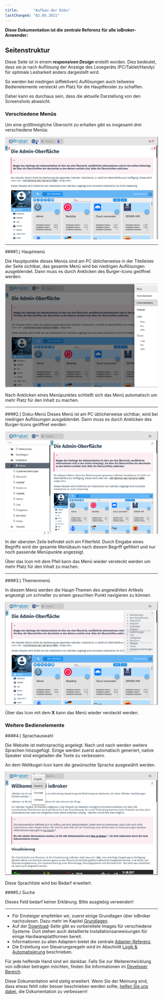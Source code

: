 ```yaml
---
title:       "Aufbau der Doku"
lastChanged: "02.05.2021"
---
```


**Diese Dokumentation ist die zentrale Referenz für alle ioBroker-Anwender:**


## Seitenstruktur
Diese Seite ist in einem ***responsiven Design*** erstellt worden. Dies 
bedeutet, dass sie je nach Auflösung der Anzeige des Lesegeräts (PC/Tablet/Handy) 
für optimale Lesbarkeit anders dargestellt wird. 

So werden bei niedrigen (effektiven) Auflösungen auch teilweise Bedienelemente 
versteckt um Platz für die Hauptfenster zu schaffen. 

Daher kann es durchaus sein, dass die aktuelle Darstellung von den Screenshots 
abweicht. 

### Verschiedene Menüs
Um eine größtmögliche Übersicht zu erhalten gibt es insgesamt drei verschiedene 
Menüs: 

![Seiten-Menüs](media/Seite_numbers.png)

---
####1.) Hauptmenü

Die Hauptpunkte dieses Menüs sind am PC üblicherweise in der Titelleiste der 
Seite sichtbar, das gesamte Menü wird bei niedrigen Auflösungen ausgeblendet. 
Dann  muss es durch Anklicken des Burger-Icons geöffnet werden:

![Seiten-Menü](media/Hauptmenu.png)

Nach Anklicken eines Menüpunktes schließt sich das Menü automatisch um mehr 
Platz für den Inhalt zu machen.

---
####2.) Doku-Menü
Dieses Menü ist am PC üblicherweise sichtbar, wird bei niedrigen Auflösungen 
ausgeblendet. Dann  muss es durch Anklicken des Burger-Icons geöffnet werden:

![Doku-Menü](media/Dokumenu.png)

In der obersten Zeile befindet sich ein Filterfeld. Durch Eingabe eines Begriffs 
wird der gesamte Menübaum nach diesem Begriff gefiltert und nur noch passende 
Menüpunkte angezeigt.

Über das Icon mit dem Pfeil kann das Menü wieder versteckt werden um mehr Platz 
für den Inhalt zu machen.

---
####3.) Themenmenü

In diesem Menü werden die Haupt-Themen des angewählten Artikels angezeigt um 
schneller zu einem gesuchten Punkt navigieren zu können.

![Themen-Menü](media/Themenmenu.png)

Über das Icon mit dem **X** kann das Menü wieder versteckt werden.

### Weitere Bedienelemente
####4.) Sprachauswahl

Die Website ist mehrsprachig angelegt. Nach und nach werden weitere Sprachen 
hinzugefügt. Einige werden zuerst automatisch generiert, native Speaker sind 
eingeladen die Texte zu verbessern.

An dem Weltkugel-Icon kann die gewünschte Sprache ausgewählt werden.

![Sprachauswahl](media/Languages.png)

Diese Sprachliste wird bei Bedarf erweitert.


####5.) Suche

Dieses Feld bedarf keiner Erklärung. Bitte ausgiebig verwenden!

---


* Für Einsteiger empfehlen wir, zuerst einige Grundlagen über ioBroker nachzulesen. 
Dazu mehr im Kapitel [Grundlagen][]. 
* Auf der [Download][]-Seite gibt es vorbereitete Images für verschiedene Systeme. 
Dort stehen auch detaillierte Installationsanweisungen für einige Hardwareplattformen bereit. 
* Informationen zu allen Adaptern bietet die zentrale [Adapter-Referenz][]. 
* Die Erstellung von Steuerungsregeln wird im Abschnitt [Logik & Automatisierung][] beschrieben. 

Für jede helfende Hand sind wir dankbar. Falls Sie zur Weiterentwicklung von 
ioBroker betragen möchten, finden Sie Informationen im [Developer Bereich][]. 

Diese Dokumentation wird stetig erweitert. Wenn Sie der Meinung sind, dass 
etwas fehlt oder besser beschrieben werden sollte, [helfen Sie uns dabei][], die 
Dokumentation zu verbessern!

[Grundlagen]: https://www.iobroker.net/#de/documentation/basics/README.md
[Download]: https://www.iobroker.net/#de/download
[Adapter-Referenz]: https://www.iobroker.net/#de/adapters
[Logik & Automatisierung]: https://www.iobroker.net/#de/documentation/logic/examples.md
[Developer Bereich]: https://www.iobroker.net/#de/documentation/dev/adapterdev.md
[helfen Sie uns dabei]: hhttps://forum.iobroker.net/viewtopic.php?f=8&t=16933